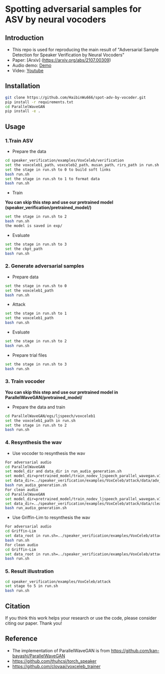 # Spotting adversarial samples for ASV by neural vocoders

## Introduction
- This repo is used for reproducing the main result of "Adversarial Sample Detection for Speaker Verification by Neural Vocoders"
- Paper: [Arxiv] (https://arxiv.org/abs/2107.00309)
- Audio demo: [Demo](https://haibinwu666.github.io/adv-audio-demo/index.html)
- Video: [Youtube](https://www.youtube.com/watch?v=7jD6iCzSgCM&list=PLHGxo29EjxFDB5OpqV5jVHu-zmvwCEnE7&index=3)

## Installation
```bash
git clone https://github.com/HaibinWu666/spot-adv-by-vocoder.git
pip install -r requirements.txt
cd ParallelWaveGAN
pip install -e .
```

## Usage
### 1.Train ASV 
- Prepare the data
```bash
cd speaker_verification/examples/VoxCeleb/verification
set the voxceleb1_path、voxceleb2_path、musan_path、rirs_path in run.sh (voxceleb1_path and voxceleb2_path should be formated as voxceleb1_path/dev/wav/idxxx and voxceleb2_path/dev/aac/idxxx;)
set the stage in run.sh to 0 to build soft links
bash run.sh
set the stage in run.sh to 1 to format data
bash run.sh
```
- Train 

**You can skip this step and use our pretrained model (speaker_verification/pretrained_model/)**
```bash
set the stage in run.sh to 2
bash run.sh
the model is saved in exp/
```
- Evaluate
```bash
set the stage in run.sh to 3
set the ckpt_path
bash run.sh
```

### 2. Generate adversarial samples
- Prepare data
```bash
set the stage in run.sh to 0
set the voxceleb1_path
bash run.sh
```
- Attack
```bash
set the stage in run.sh to 1
set the voxceleb1_path
bash run.sh
```
- Evaluate
```bash
set the stage in run.sh to 2
bash run.sh
```
- Prepare trial files
```bash
set the stage in run.sh to 3
bash run.sh
```

### 3. Train vocoder
**You can skip this step and use our pretrained model in ParallelWaveGAN/pretrained_model/**
- Prepare the data and train
```bash
cd ParallelWaveGAN/egs/ljspeech/voxceleb1
set the voxceleb1_path in run.sh
set the stage in run.sh to 2
bash run.sh
```

### 4. Resynthesis the wav
- Use vocoder to resynthesis the wav
```bash
For adversarial audio
cd ParallelWaveGAN
set model_dir and data_dir in run_audio_generation.sh
set model_dir=pretrained_model/train_nodev_ljspeech_parallel_wavegan.v1.long 
set data_dir=../speaker_verification/examples/VoxCeleb/attack/data/adv_data_epsilon15_it5
bash run_audio_generation.sh
For clean audio
cd ParallelWaveGAN
set model_dir=pretrained_model/train_nodev_ljspeech_parallel_wavegan.v1.long
set data_dir=../speaker_verification/examples/VoxCeleb/attack/data/clean
bash run_audio_generation.sh
```
- Use Griffin-Lim to resynthesis the wav
```bash
For adversarial audio
cd Griffin-Lim
set data_root in run.sh=../speaker_verification/examples/VoxCeleb/attack/data/adv_data_epsilon15_it5
bash run.sh
For clean audio
cd Griffin-Lim
set data_root in run.sh=../speaker_verification/examples/VoxCeleb/attack/data/clean
bash run.sh
```

### 5. Result illustration
```bash
cd speaker_verification/examples/VoxCeleb/attack
set stage to 5 in run.sh
bash run.sh
```

## Citation
If you think this work helps your research or use the code, please consider citing our paper. Thank you!

## Reference
- The implementation of ParallelWaveGAN is from https://github.com/kan-bayashi/ParallelWaveGAN
- https://github.com/thuhcsi/torch_speaker
- https://github.com/clovaai/voxceleb_trainer
